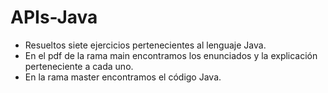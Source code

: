 # APIs-Java
- Resueltos siete ejercicios pertenecientes al lenguaje Java.
- En el pdf de la rama main encontramos los enunciados y la explicación perteneciente a cada uno.
- En la rama master encontramos el código Java.
